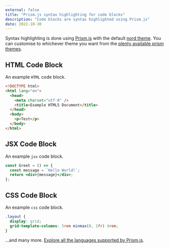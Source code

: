 ```yaml
---
external: false
title: "Prism.js syntax highlighting for code blocks"
description: "Code blocks are syntax highlighted using Prism.js"
date: 2022-10-30
---
```


Syntax highlighting is done using [Prism.js](https://github.com/PrismJS/prism) with the default [nord theme](https://github.com/PrismJS/prism-themes/blob/master/themes/prism-nord.css). You can customise to whichever theme you want from the [plenty available prism themes](https://github.com/PrismJS/prism-themes).

## HTML Code Block

An example `HTML` code block.
 
```html
<!DOCTYPE html>
<html lang="en">
  <head>
    <meta charset="utf-8" />
    <title>Example HTML5 Document</title>
  </head>
  <body>
    <p>Test</p>
  </body>
</html>
```

## JSX Code Block

An example `jsx` code block.

```jsx
const Greet = () => {
  const message = `Hello World!`;
  return <div>{message}</div>;
};
```

## CSS Code Block

An example `css` code block.

```css
.layout {
  display: grid;
  grid-template-columns: 5rem minmax(0, 1fr) 4rem;
}
```

...and many more. [Explore all the languages supported by Prism.js](https://prismjs.com/#supported-languages).
